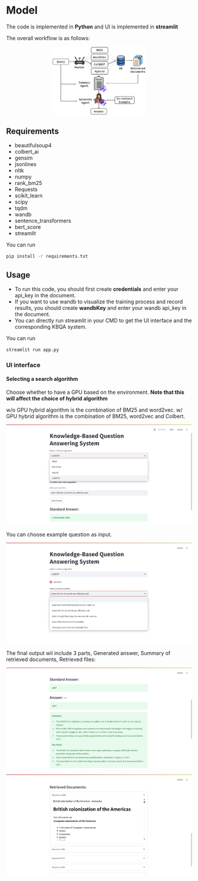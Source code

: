 # Model 

The code is implemented in **Python** and UI is implemented in **streamlit**

The overall workflow is as follows:

<p align="center"> 
    <img src="img\workflow.png", width="50%">
</p> 

## Requirements
* beautifulsoup4
* colbert_ai
* gensim
* jsonlines
* nltk
* numpy
* rank_bm25
* Requests
* scikit_learn
* scipy
* tqdm
* wandb
* sentence_transformers
* bert_score
* streamlit

You can run 
```bash
pip install -r requirements.txt
```

## Usage
* To run this code, you should first create **credentials** and enter your api_key in the document. 
* If you want to use wandb to visualize the training process and record results, you should create **wandbKey**  and enter your wandb api_key in the document. 
* You can directly run streamlit in your CMD to get the UI interface and the corresponding KBQA system.

You can run 
```bash
streamlit run app.py
```

### UI interface
#### Selecting a search algorithm 

Choose whether to have a GPU based on the environment. **Note that this will affect the choice of hybrid algorithm**

w/o GPU hybrid algorithm is the combination of BM25 and word2vec. w/ GPU hybrid algorithm is the combination of BM25, word2vec and Colbert.

<p align="center"> 
    <img src=".\img\1.png">
</p>  

You can choose example question as input.

<p align="center"> 
    <img src=".\img\2.png">
</p> 

The final output wil include 3 parts, Generated answer, Summary of retrieved documents, Retrieved files:

<p align="center"> 
    <img src=".\img\3.png">
</p> 

<p align="center"> 
    <img src=".\img\4.png">
</p> 
